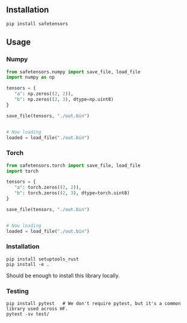 ## Installation

```
pip install safetensors
```


## Usage

### Numpy

```python
from safetensors.numpy import save_file, load_file
import numpy as np

tensors = {
   "a": np.zeros((2, 2)),
   "b": np.zeros((2, 3), dtype=np.uint8)
}

save_file(tensors, "./out.bin")


# Now loading
loaded = load_file("./out.bin")
```

### Torch

```python
from safetensors.torch import save_file, load_file
import torch

tensors = {
   "a": torch.zeros((2, 2)),
   "b": torch.zeros((2, 3), dtype=torch.uint8)
}

save_file(tensors, "./out.bin")


# Now loading
loaded = load_file("./out.bin")
```

### Installation

```
pip install setuptools_rust
pip install -e .
```
Should be enough to install this library locally.

### Testing

```
pip install pytest   # We don't require pytest, but it's a common library used across HF.
pytest -sv test/
```
